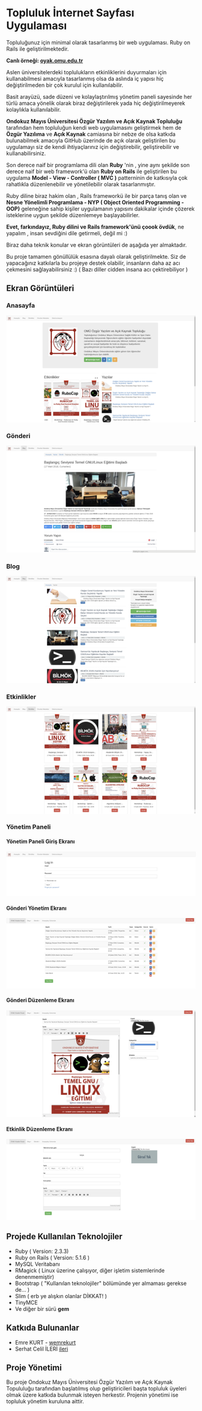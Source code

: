 # Topluluk İnternet Sayfası Uygulaması

Topluluğunuz için minimal olarak tasarlanmış bir web uygulaması. 
Ruby on Rails ile geliştirilmektedir.

 **Canlı örneği: [oyak.omu.edu.tr](http://oyak.omu.edu.tr)**

Aslen üniversitelerdeki toplulukların etkinliklerini duyurmaları için 
kullanabilmesi amacıyla tasarlanmış olsa da aslında iç yapısı hiç
değiştirilmeden bir çok kurulul için kullanılabilir.

Basit arayüzü, sade düzeni ve kolaylaştırılmış yönetim paneli sayesinde
her türlü amaca yönelik olarak biraz değiştirilerek yada hiç değiştirilmeyerek
kolaylıkla kullanılabilir.

**Ondokuz Mayıs Üniversitesi Özgür Yazılım ve Açık Kaynak Topluluğu** tarafından
hem topluluğun kendi web uygulamasını geliştirmek hem de **Özgür Yazılıma** ve
**Açık Kaynak** camiasına bir nebze de olsa katkıda bulunabilmek amacıyla 
GitHub  üzerinde de açık olarak geliştirilen bu uygulamayı siz de 
kendi ihtiyaçlarınız için değiştirebilir, geliştirebilir ve kullanabilirsiniz.

Son derece naif bir programlama dili olan **Ruby** 'nin , yine aynı şekilde
son derece naif bir web framework'ü olan **Ruby on Rails** ile geliştirilen
bu uygulama **Model - View - Controller ( MVC )** patterninin de katkısıyla
çok rahatlıkla düzenlenebilir ve yönetilebilir olarak tasarlanmıştır.

Ruby diline biraz hakim olan , Rails frameworkü ile bir parça tanış olan ve 
**Nesne Yönelimli Programlama - NYP ( Object Oriented Programming - OOP)**
geleneğine sahip kişiler uygulamanın yapısını dakikalar içinde çözerek
isteklerine uygun şekilde düzenlemeye başlayabilirler.

**Evet, farkındayız, Ruby dilini ve  Rails framework'ünü çoook övdük**, 
ne yapalım , insan sevdiğini dile getirmeli, değil mi :)

Biraz daha teknik konular ve ekran görüntüleri de aşağıda yer almaktadır.

Bu proje tamamen gönüllülük esasına dayalı olarak geliştirilmekte. Siz de
yapacağınız katkılarla bu projeye destek olabilir, insanların daha az acı
çekmesini sağlayabilirsiniz :) ( Bazı diller cidden insana acı çektirebiliyor )

## Ekran Görüntüleri

### Anasayfa
![Anasayfa][home]

### Gönderi
![Gönderi][post]

### Blog
![Blog][blog]

### Etkinlikler
![Etkinlikler][activities]

### Yönetim Paneli

#### Yönetim Paneli Giriş Ekranı
![Yönetim Paneli Giriş Ekranı][admin-login]

#### Gönderi Yönetim Ekranı
![Gönderi Yönetim Ekranı][admin-posts]

#### Gönderi Düzenleme Ekranı
![Gönderi Düzenleme Ekranı][admin-post-edit]

#### Etkinlik Düzenleme Ekranı
![Etkinlik Düzenleme Ekranı][admin-activity-edit]


## Projede Kullanılan Teknolojiler
* Ruby ( Version: 2.3.3)
* Ruby on Rails ( Version: 5.1.6 )
* MySQL Veritabanı
* RMagick ( Linux üzerine çalışıyor, diğer işletim sistemlerinde denenmemiştir)
* Bootstrap ( "Kullanılan teknolojiler" bölümünde yer almaması gerekse de... )
* Slim ( erb ye alışkın olanlar DİKKAT! )
* TinyMCE
* Ve diğer bir sürü **gem**

## Katkıda Bulunanlar
* Emre KURT - [wemrekurt](https://github.com/wemrekurt)
* Serhat Celil İLERİ [ileri](https://github.com/ileri)

[home]: ./readme-files/images/home.png
[post]: ./readme-files/images/post.png
[blog]: ./readme-files/images/blog.png
[activities]: ./readme-files/images/activities.png
[admin-login]: ./readme-files/images/admin-login.png
[admin-posts]: ./readme-files/images/admin-posts.png
[admin-post-edit]: ./readme-files/images/admin-post-edit.png
[admin-activity-edit]: ./readme-files/images/admin-activity-edit.png

## Proje Yönetimi
Bu proje Ondokuz Mayıs Üniversitesi Özgür Yazılım ve Açık Kaynak Topululuğu
tarafından başlatılmış olup geliştiricileri başta topluluk üyeleri olmak üzere
katkıda bulunmak isteyen herkestir. Projenin yönetimi ise topluluk yönetim
kuruluna aittir.